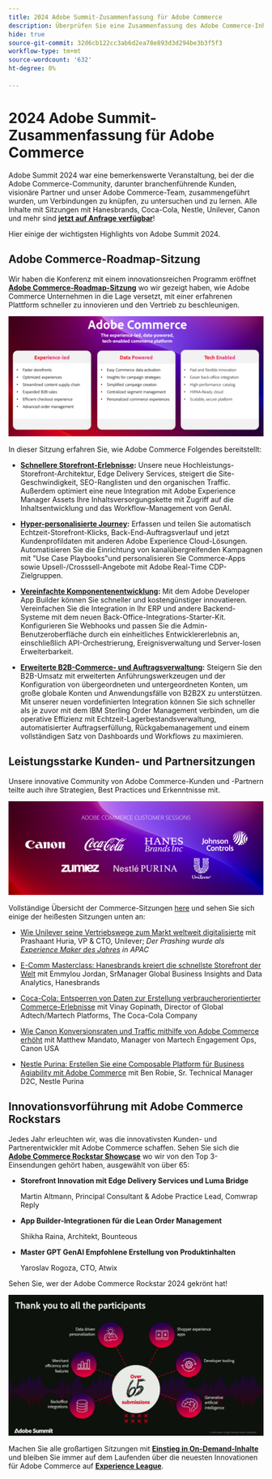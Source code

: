 ```yaml
---
title: 2024 Adobe Summit-Zusammenfassung für Adobe Commerce
description: Überprüfen Sie eine Zusammenfassung des Adobe Commerce-Inhalts aus dem Adobe Summit-Ereignis von 2024.
hide: true
source-git-commit: 32d6cb122cc3ab6d2ea78e893d3d294be3b3f5f3
workflow-type: tm+mt
source-wordcount: '632'
ht-degree: 0%

---
```



# 2024 Adobe Summit-Zusammenfassung für Adobe Commerce

Adobe Summit 2024 war eine bemerkenswerte Veranstaltung, bei der die Adobe Commerce-Community, darunter branchenführende Kunden, visionäre Partner und unser Adobe Commerce-Team, zusammengeführt wurden, um Verbindungen zu knüpfen, zu untersuchen und zu lernen. Alle Inhalte mit Sitzungen mit Hanesbrands, Coca-Cola, Nestle, Unilever, Canon und mehr sind [**jetzt auf Anfrage verfügbar**](https://business.adobe.com/summit/2024/sessions.html?Track=Commerce)!

Hier einige der wichtigsten Highlights von Adobe Summit 2024.

## Adobe Commerce-Roadmap-Sitzung

Wir haben die Konferenz mit einem innovationsreichen Programm eröffnet [**Adobe Commerce-Roadmap-Sitzung**](https://business.adobe.com/summit/2024/sessions/adobe-commerce-2024-product-roadmap-review-s432.html) wo wir gezeigt haben, wie Adobe Commerce Unternehmen in die Lage versetzt, mit einer erfahrenen Plattform schneller zu innovieren und den Vertrieb zu beschleunigen.

![Screenshot eines Computers](../../assets/events/image1.png)

In dieser Sitzung erfahren Sie, wie Adobe Commerce Folgendes bereitstellt:

- **[Schnellere Storefront-Erlebnisse](https://experienceleague.adobe.com/developer/commerce/storefront/):** Unsere neue Hochleistungs-Storefront-Architektur, Edge Delivery Services, steigert die Site-Geschwindigkeit, SEO-Ranglisten und den organischen Traffic. Außerdem optimiert eine neue Integration mit Adobe Experience Manager Assets Ihre Inhaltsversorgungskette mit Zugriff auf die Inhaltsentwicklung und das Workflow-Management von GenAI.

- **[Hyper-personalisierte Journey](https://experienceleague.adobe.com/en/docs/commerce-admin/customers/customers-menu/personalize-scale):** Erfassen und teilen Sie automatisch Echtzeit-Storefront-Klicks, Back-End-Auftragsverlauf und jetzt Kundenprofildaten mit anderen Adobe Experience Cloud-Lösungen. Automatisieren Sie die Einrichtung von kanalübergreifenden Kampagnen mit &quot;Use Case Playbooks&quot;und personalisieren Sie Commerce-Apps sowie Upsell-/Crosssell-Angebote mit Adobe Real-Time CDP-Zielgruppen.

- **[Vereinfachte Komponentenentwicklung](https://developer.adobe.com/commerce/extensibility/app-development/learning-path/):** Mit dem Adobe Developer App Builder können Sie schneller und kostengünstiger innovatieren. Vereinfachen Sie die Integration in Ihr ERP und andere Backend-Systeme mit dem neuen Back-Office-Integrations-Starter-Kit. Konfigurieren Sie Webhooks und passen Sie die Admin-Benutzeroberfläche durch ein einheitliches Entwicklererlebnis an, einschließlich API-Orchestrierung, Ereignisverwaltung und Server-losen Erweiterbarkeit.

- **[Erweiterte B2B-Commerce- und Auftragsverwaltung](https://experienceleague.adobe.com/en/docs/commerce-admin/b2b/introduction):** Steigern Sie den B2B-Umsatz mit erweiterten Anführungswerkzeugen und der Konfiguration von übergeordneten und untergeordneten Konten, um große globale Konten und Anwendungsfälle von B2B2X zu unterstützen. Mit unserer neuen vordefinierten Integration können Sie sich schneller als je zuvor mit dem IBM Sterling Order Management verbinden, um die operative Effizienz mit Echtzeit-Lagerbestandsverwaltung, automatisierter Auftragserfüllung, Rückgabemanagement und einem vollständigen Satz von Dashboards und Workflows zu maximieren.

## Leistungsstarke Kunden- und Partnersitzungen

Unsere innovative Community von Adobe Commerce-Kunden und -Partnern teilte auch ihre Strategien, Best Practices und Erkenntnisse mit.

![Eine Gruppe von Logos auf lilafarbenem Hintergrund](../../assets/events/image2.png)

Vollständige Übersicht der Commerce-Sitzungen [here](https://business.adobe.com/summit/2024/sessions.html?Track=Commerce) und sehen Sie sich einige der heißesten Sitzungen unten an:

- [Wie Unilever seine Vertriebswege zum Markt weltweit digitalisierte](https://business.adobe.com/summit/2024/sessions/how-unilever-digitized-its-distributive-trade-rout-s430.html) mit Prashaant Huria, VP &amp; CTO, Unilever; *Der Prashing wurde als [Experience Maker des Jahres](https://www.adobeexperienceawards.com/stories2024) in APAC*

- [E-Comm Masterclass: Hanesbrands kreiert die schnellste Storefront der Welt](https://business.adobe.com/summit/2024/sessions/ecomm-masterclass-hanesbrands-creates-the-worlds-f-s435.html) mit Emmylou Jordan, SrManager Global Business Insights and Data Analytics, Hanesbrands

- [Coca-Cola: Entsperren von Daten zur Erstellung verbraucherorientierter Commerce-Erlebnisse](https://business.adobe.com/summit/2024/sessions/cocacola-unlocking-data-to-create-consumercentric-s434.html) mit Vinay Gopinath, Director of Global Adtech/Martech Platforms, The Coca-Cola Company

- [Wie Canon Konversionsraten und Traffic mithilfe von Adobe Commerce erhöht](https://business.adobe.com/summit/2024/sessions/how-canon-increased-conversion-rates-and-traffic-u-s438.html) mit Matthew Mandato, Manager von Martech Engagement Ops, Canon USA

- [Nestle Purina: Erstellen Sie eine Composable Platform für Business Agiability mit Adobe Commerce](https://business.adobe.com/summit/2024/sessions/purina-takes-composable-commerce-approach-to-boost-s437.html) mit Ben Robie, Sr. Technical Manager D2C, Nestle Purina

## Innovationsvorführung mit Adobe Commerce Rockstars

Jedes Jahr erleuchten wir, was die innovativsten Kunden- und Partnerentwickler mit Adobe Commerce schaffen. Sehen Sie sich die **[Adobe Commerce Rockstar Showcase](https://business.adobe.com/summit/2024/sessions/adobe-commerce-rockstar-showcase-s431.html)** wo wir von den Top 3-Einsendungen gehört haben, ausgewählt von über 65:

- **Storefront Innovation mit Edge Delivery Services und Luma Bridge**

  Martin Altmann, Principal Consultant &amp; Adobe Practice Lead, Comwrap Reply

- **App Builder-Integrationen für die Lean Order Management**

  Shikha Raina, Architekt, Bounteous

- **Master GPT GenAI Empfohlene Erstellung von Produktinhalten**

  Yaroslav Rogoza, CTO, Atwix

Sehen Sie, wer der Adobe Commerce Rockstar 2024 gekrönt hat!

![Screenshot eines schwarzen Hintergrunds mit weißem Text und Symbolen](../../assets/events/image3.png)

Machen Sie alle großartigen Sitzungen mit **[Einstieg in On-Demand-Inhalte](https://business.adobe.com/summit/2024/sessions.html?Track=Commerce)** und bleiben Sie immer auf dem Laufenden über die neuesten Innovationen für Adobe Commerce auf [**Experience League**](https://experienceleague.adobe.com/en/docs/commerce-operations/release/latest).

